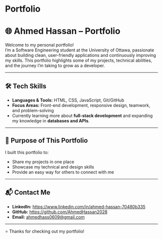 # Portfolio

# 🌐 Ahmed Hassan – Portfolio

Welcome to my personal portfolio!  
I’m a Software Engineering student at the University of Ottawa, passionate about building clean, user-friendly applications and continuously improving my skills. This portfolio highlights some of my projects, technical abilities, and the journey I’m taking to grow as a developer.

---

## 🛠️ Tech Skills

- **Languages & Tools:** HTML, CSS, JavaScript, Git/GitHub
- **Focus Areas:** Front-end development, responsive design, teamwork, and problem-solving
- Currently learning more about **full-stack development** and expanding my knowledge in **databases and APIs**.

---

## 🚀 Purpose of This Portfolio

I built this portfolio to:

- Share my projects in one place
- Showcase my technical and design skills
- Provide an easy way for others to connect with me

---

## 📬 Contact Me

- **LinkedIn:** https://www.linkedin.com/in/ahmed-hassan-70480b335
- **GitHub:** https://github.com/AhmedHassan2028
- **Email:** ahmedhass0609@gmail.com

---

⭐ Thanks for checking out my portfolio!
